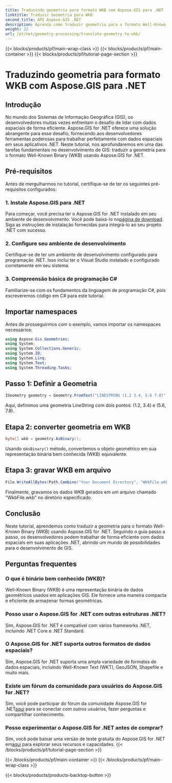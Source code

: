 ```yaml
---
title: Traduzindo geometria para formato WKB com Aspose.GIS para .NET
linktitle: Traduzir Geometria para WKB
second_title: API Aspose.GIS .NET
description: Aprenda como traduzir geometria para o formato Well-Known Binary (WKB) em aplicativos .NET usando Aspose.GIS para manipulação perfeita de dados espaciais.
weight: 22
url: /pt/net/geometry-processing/translate-geometry-to-wkb/
---
```


{{< blocks/products/pf/main-wrap-class >}}
{{< blocks/products/pf/main-container >}}
{{< blocks/products/pf/tutorial-page-section >}}

# Traduzindo geometria para formato WKB com Aspose.GIS para .NET

## Introdução
No mundo dos Sistemas de Informação Geográfica (GIS), os desenvolvedores muitas vezes enfrentam o desafio de lidar com dados espaciais de forma eficiente. Aspose.GIS for .NET oferece uma solução abrangente para esse desafio, fornecendo aos desenvolvedores ferramentas poderosas para trabalhar perfeitamente com dados espaciais em seus aplicativos .NET. Neste tutorial, nos aprofundaremos em uma das tarefas fundamentais no desenvolvimento de GIS: traduzir a geometria para o formato Well-Known Binary (WKB) usando Aspose.GIS for .NET.
## Pré-requisitos
Antes de mergulharmos no tutorial, certifique-se de ter os seguintes pré-requisitos configurados:
### 1. Instale Aspose.GIS para .NET
 Para começar, você precisa ter o Aspose.GIS for .NET instalado em seu ambiente de desenvolvimento. Você pode baixá-lo no[página de download](https://releases.aspose.com/gis/net/). Siga as instruções de instalação fornecidas para integrá-lo ao seu projeto .NET com sucesso.
### 2. Configure seu ambiente de desenvolvimento
Certifique-se de ter um ambiente de desenvolvimento configurado para programação .NET. Isso inclui ter o Visual Studio instalado e configurado corretamente em seu sistema.
### 3. Compreensão básica de programação C#
Familiarize-se com os fundamentos da linguagem de programação C#, pois escreveremos código em C# para este tutorial.

## Importar namespaces
Antes de prosseguirmos com o exemplo, vamos importar os namespaces necessários:
```csharp
using Aspose.Gis.Geometries;
using System;
using System.Collections.Generic;
using System.IO;
using System.Linq;
using System.Text;
using System.Threading.Tasks;
```
## Passo 1: Definir a Geometria
```csharp
IGeometry geometry = Geometry.FromText("LINESTRING (1.2 3.4, 5.6 7.8)");
```
Aqui, definimos uma geometria LineString com dois pontos: (1.2, 3.4) e (5.6, 7.8).
## Etapa 2: converter geometria em WKB
```csharp
byte[] wkb = geometry.AsBinary();
```
 Usando o`AsBinary()` método, convertemos o objeto geométrico em sua representação binária bem conhecida (WKB) equivalente.
## Etapa 3: gravar WKB em arquivo
```csharp
File.WriteAllBytes(Path.Combine("Your Document Directory", "WkbFile.wkb"), wkb);
```
Finalmente, gravamos os dados WKB gerados em um arquivo chamado "WkbFile.wkb" no diretório especificado.

## Conclusão
Neste tutorial, aprendemos como traduzir a geometria para o formato Well-Known Binary (WKB) usando Aspose.GIS for .NET. Seguindo o guia passo a passo, os desenvolvedores podem trabalhar de forma eficiente com dados espaciais em suas aplicações .NET, abrindo um mundo de possibilidades para o desenvolvimento de GIS.
## Perguntas frequentes
### O que é binário bem conhecido (WKB)?
Well-Known Binary (WKB) é uma representação binária de dados geométricos usados em aplicações GIS. Ele fornece uma maneira compacta e eficiente de armazenar formas geométricas.
### Posso usar o Aspose.GIS for .NET com outras estruturas .NET?
Sim, Aspose.GIS for .NET é compatível com vários frameworks .NET, incluindo .NET Core e .NET Standard.
### O Aspose.GIS for .NET suporta outros formatos de dados espaciais?
Sim, Aspose.GIS for .NET suporta uma ampla variedade de formatos de dados espaciais, incluindo Well-Known Text (WKT), GeoJSON, Shapefile e muito mais.
### Existe um fórum da comunidade para usuários do Aspose.GIS for .NET?
 Sim, você pode participar do fórum da comunidade Aspose.GIS for .NET[aqui](https://forum.aspose.com/c/gis/33) para se conectar com outros usuários, fazer perguntas e compartilhar conhecimento.
### Posso experimentar o Aspose.GIS for .NET antes de comprar?
 Sim, você pode baixar uma versão de teste gratuita do Aspose.GIS for .NET em[aqui](https://releases.aspose.com/) para explorar seus recursos e capacidades.
{{< /blocks/products/pf/tutorial-page-section >}}

{{< /blocks/products/pf/main-container >}}
{{< /blocks/products/pf/main-wrap-class >}}

{{< blocks/products/products-backtop-button >}}
